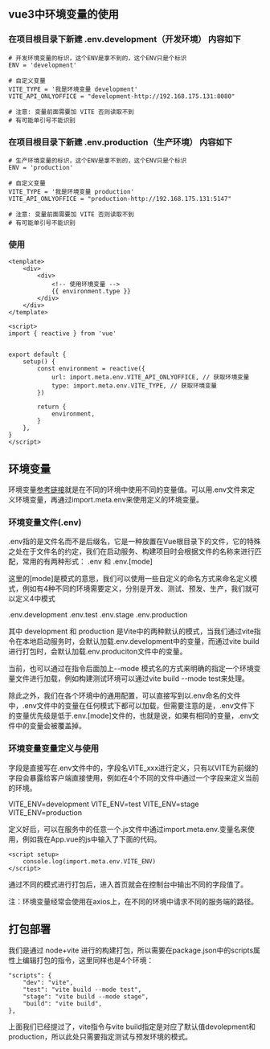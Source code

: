 ## vue3中环境变量的使用
### 在项目根目录下新建 .env.development（开发环境） 内容如下

```
# 开发环境变量的标识，这个ENV是拿不到的，这个ENV只是个标识
ENV = 'development'

# 自定义变量
VITE_TYPE = '我是环境变量 development'
VITE_API_ONLYOFFICE = "development-http://192.168.175.131:8080"

# 注意: 变量前面需要加 VITE 否则读取不到
# 有可能单引号不能识别
```
### 在项目根目录下新建 .env.production（生产环境） 内容如下

```
# 生产环境变量的标识，这个ENV是拿不到的，这个ENV只是个标识
ENV = 'production'

# 自定义变量
VITE_TYPE = '我是环境变量 production'
VITE_API_ONLYOFFICE = "production-http://192.168.175.131:5147"

# 注意: 变量前面需要加 VITE 否则读取不到
# 有可能单引号不能识别
```
### 使用

```
<template>
    <div>
        <div>
            <!-- 使用环境变量 -->
            {{ environment.type }}
        </div>
    </div>
</template>

<script>
import { reactive } from 'vue'


export default {
    setup() {
        const environment = reactive({
            url: import.meta.env.VITE_API_ONLYOFFICE, // 获取环境变量
            type: import.meta.env.VITE_TYPE, // 获取环境变量
        })

        return {
            environment,
        }
    },
}
</script>

```

## 环境变量

环境变量[参考链接](https://blog.csdn.net/qq_38249409/article/details/129760403)就是在不同的环境中使用不同的变量值。可以用.env文件来定义环境变量，再通过import.meta.env来使用定义的环境变量。

### 环境变量文件(.env)
.env指的是文件名而不是后缀名，它是一种放置在Vue根目录下的文件，它的特殊之处在于文件名的约定，我们在启动服务、构建项目时会根据文件的名称来进行匹配，常用的有两种形式： .env 和 .env.[mode]

这里的[mode]是模式的意思，我们可以使用一些自定义的命名方式来命名定义模式，例如有4种不同的环境需要定义，分别是开发、测试、预发、生产，我们就可以定义4中模式

.env.development
.env.test
.env.stage
.env.production

其中 development 和 production 是Vite中的两种默认的模式，当我们通过vite指令在本地启动服务时，会默认加载.env.development中的变量，而通过vite build进行打包时，会默认加载.env.produciton文件中的变量。

当前，也可以通过在指令后面加上--mode 模式名的方式来明确的指定一个环境变量文件进行加载，例如构建测试环境可以通过vite build --mode test来处理。

除此之外，我们在各个环境中的通用配置，可以直接写到以.env命名的文件中，.env文件中的变量在任何模式下都可以加载，但需要注意的是，.env文件下的变量优先级是低于.env.[mode]文件的，也就是说，如果有相同的变量，.env文件中的变量会被覆盖掉。

### 环境变量变量定义与使用

字段是直接写在.env文件中的，字段名VITE_xxx进行定义，只有以VITE为前缀的字段会暴露给客户端直接使用，例如在4个不同的文件中通过一个字段来定义当前的环境。

VITE_ENV=development
VITE_ENV=test
VITE_ENV=stage
VITE_ENV=production

定义好后，可以在服务中的任意一个.js文件中通过import.meta.env.变量名来使用，例如我在App.vue的js中输入了下面的代码。

```
<script setup>
	console.log(import.meta.env.VITE_ENV)
</script>

```
通过不同的模式进行打包后，进入首页就会在控制台中输出不同的字段值了。

注：环境变量经常会使用在axios上，在不同的环境中请求不同的服务端的路径。


## 打包部署

我们是通过 node+vite 进行的构建打包，所以需要在package.json中的scripts属性上编辑打包的指令，这里同样也是4个环境：


```
"scripts": {
    "dev": "vite",
    "test": "vite build --mode test",
    "stage": "vite build --mode stage",
    "build": "vite build",
},
```
上面我们已经提过了，vite指令与vite build指定是对应了默认值devolepment和production，所以此处只需要指定测试与预发环境的模式。
